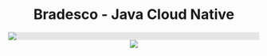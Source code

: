 <h1  align="center">Bradesco - Java Cloud Native</h1>
<div align=center><img style="display: flex;-webkit-user-select: none;margin: auto;background-color: hsl(0, 0%, 90%);transition: background-color 300ms;" src="https://assets.dio.me/8TfXQE64xtrFF8qbNBT1cfVcgRMPMQbftM1p_5qZNvM/f:webp/h:413/q:80/w:413/L3JhbmtpbmcvZWZmZDcyNTAtZjRhYS00ZGUyLTlmZmEtZGI2YmMxN2E3YWRmLnBuZw"></div>
<div align=center><img src="https://hermes.dio.me/certificates/cover/C9KLBOFQ.jpg"></div>
